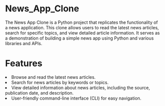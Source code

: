 # News_App_Clone
The News App Clone is a Python project that replicates the functionality of a news application. This clone allows users to read the latest news articles, search for specific topics, and view detailed article information. It serves as a demonstration of building a simple news app using Python and various libraries and APIs.

<h1>Features</h1>
<li>Browse and read the latest news articles.</li>
<li>Search for news articles by keywords or topics.</li>
<li>View detailed information about news articles, including the source, publication date, and description.</li>
<li>User-friendly command-line interface (CLI) for easy navigation.</li>
